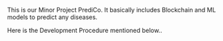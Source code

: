 This is our Minor Project PrediCo. It basically includes Blockchain and ML models to predict any diseases.

Here is the Development Procedure mentioned below..